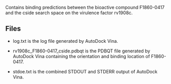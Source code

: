 Contains binding predictions between the bioactive compound F1860-0417 and the cside search space on the virulence factor rv1908c.

## Files

- log.txt is the log file generated by AutoDock Vina.

- rv1908c_F1860-0417_cside.pdbqt is the PDBQT file generated by AutoDock Vina containing the orientation and binding location of F1860-0417.

- stdoe.txt is the combined STDOUT and STDERR output of AutoDock Vina.

